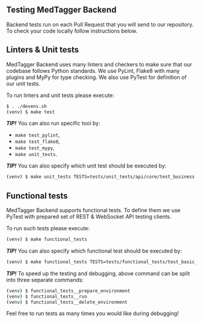 Testing MedTagger Backend
-------------------------

Backend tests run on each Pull Request that you will send to our repository. To check your code locally
 follow instructions below.

## Linters & Unit tests

MedTagger Backend uses many linters and checkers to make sure that our codebase follows Python standards.
 We use PyLint, Flake8 with many plugins and MyPy for type checking. We also use PyTest for definition of
 our unit tests.

To run linters and unit tests please execute:

```bash
$ . ./devenv.sh
(venv) $ make test
```

_**TIP!**_ You can also run specific tool by:

 - `make test_pylint`,
 - `make test_flake8`,
 - `make test_mypy`,
 - `make unit_tests`.

_**TIP!**_ You can also specify which unit test should be executed by:

```bash
(venv) $ make unit_tests TESTS=tests/unit_tests/api/core/test_business.py
```

## Functional tests

MedTagger Backend supports functional tests. To define them we use PyTest with prepared set of
 REST & WebSocket API testing clients.

To run such tests please execute:

```bash
(venv) $ make functional_tests
```

_**TIP!**_ You can also specify which functional test should be executed by:

```bash
(venv) $ make functional_tests TESTS=tests/functional_tests/test_basic_flow.py 
```

_**TIP!**_ To speed up the testing and debugging, above command can be split into three
 separate commands:

```bash
(venv) $ functional_tests__prepare_environment
(venv) $ functional_tests__run
(venv) $ functional_tests__delete_environment
```

Feel free to run tests as many times you would like during debugging!
